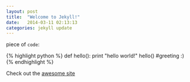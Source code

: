 ```yaml
---
layout: post
title:  "Welcome to Jekyll!"
date:   2014-03-11 02:13:13
categories: jekyll update
---
```


piece of `code`:

{% highlight python %}
def hello():
  print "hello world!"
hello()
#greeting :)
{% endhighlight %}

Check out the [awesome site][site]

[site]: https://randawn.github.io

